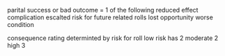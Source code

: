 parital success or bad outcome =
1 of the following
	reduced effect
	complication
	escalted risk for future related rolls
	lost opportunity
	worse condition

consequence rating determinted by risk for roll
low risk has 2
moderate 2
high 3
